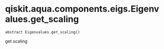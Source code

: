 # qiskit.aqua.components.eigs.Eigenvalues.get\_scaling

`abstract Eigenvalues.get_scaling()`

get scaling
